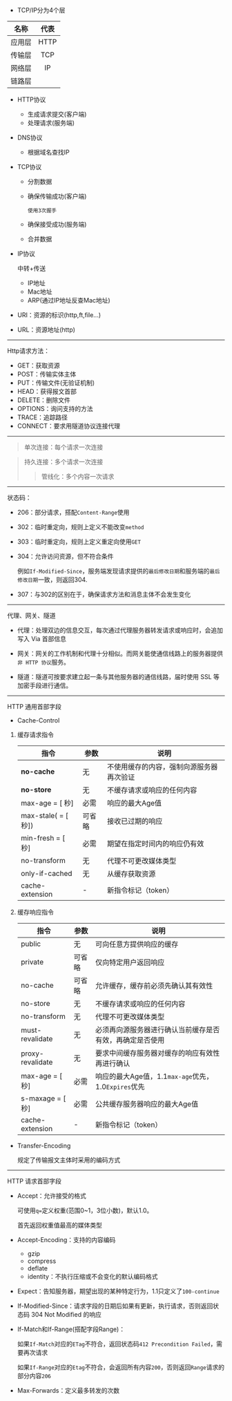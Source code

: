 * TCP/IP分为4个层

|名称|代表|
|:---:|:----:|
|应用层| HTTP|
|传输层|TCP|
|网络层|IP|
|链路层| |

* HTTP协议

    * 生成请求提交(客户端)
    * 处理请求(服务端)
  
* DNS协议
    * 根据域名查找IP
      
* TCP协议
    * 分割数据
    * 确保传输成功(客户端)
    
        `使用3次握手`
        
    * 确保接受成功(服务端)
    * 合并数据
    
* IP协议
    
    中转+传送
    
    * IP地址
    * Mac地址
    * ARP(通过IP地址反查Mac地址)

* URI：资源的标识(http,ft,file...)
* URL：资源地址(http)

--------

Http请求方法：
* GET：获取资源
* POST：传输实体主体
* PUT：传输文件(无验证机制)
* HEAD：获得报文首部
* DELETE：删除文件
* OPTIONS：询问支持的方法
* TRACE：追踪路径
* CONNECT：要求用隧道协议连接代理

--------

> 单次连接：每个请求一次连接

> 持久连接：多个请求一次连接
> > 管线化：多个内容一次请求

-----------

状态码：

* 206：部分请求，搭配`Content-Range`使用

* 302：临时重定向，规则上定义不能改变`method`

* 303：临时重定向，规则上定义重定向使用`GET`

* 304：允许访问资源，但不符合条件

    例如`If-Modified-Since`，服务端发现请求提供的`最后修改日期`和服务端的`最后修改日期`一致，则返回304.
    
* 307：与302的区别在于，确保请求方法和消息主体不会发生变化

--------

代理、网关、隧道

* 代理：处理双边的信息交互，每次通过代理服务器转发请求或响应时，会追加写入 Via 首部信息

* 网关：网关的工作机制和代理十分相似。而网关能使通信线路上的服务器提供`非 HTTP 协议`服务。

* 隧道：隧道可按要求建立起一条与其他服务器的通信线路，届时使用 SSL 等加密手段进行通信。

-----

HTTP 通用首部字段

* Cache-Control

1. 缓存请求指令

    |指令 |参数 |说明|
    |---|---|---|
    |**no-cache** |无 |不使用缓存的内容，强制向源服务器再次验证|
    |**no-store** |无 |  不缓存请求或响应的任何内容|
    |max-age = [ 秒] |必需 |   响应的最大Age值|
    |max-stale( = [ 秒]) |可省略 |  接收已过期的响应|
    |min-fresh = [ 秒] |必需 | 期望在指定时间内的响应仍有效|
    |no-transform |无 |  代理不可更改媒体类型|
    |only-if-cached |无 |从缓存获取资源|
    |cache-extension |- |新指令标记（token）|
    
2. 缓存响应指令

    |指令| 参数 |说明|
    |---|---|---|
    |public |无 |可向任意方提供响应的缓存|
    |private |可省略 |仅向特定用户返回响应|
    |no-cache |可省略 |允许缓存，缓存前必须先确认其有效性|
    |no-store |无 |不缓存请求或响应的任何内容|
    |no-transform |无 |代理不可更改媒体类型|
    |must-revalidate| 无 |必须再向源服务器进行确认当前缓存是否有效，再确定是否使用|
    |proxy-revalidate |无 |要求中间缓存服务器对缓存的响应有效性再进行确认|
    |max-age = [ 秒] |必需 |响应的最大Age值，1.1`max-age`优先，1.0`Expires`优先|
    |s-maxage = [ 秒] |必需 |公共缓存服务器响应的最大Age值|
    |cache-extension |- |新指令标记（token）|
    
* Transfer-Encoding

    规定了传输报文主体时采用的编码方式
    
-------

HTTP 请求首部字段

* Accept：允许接受的格式

    可使用`q=`定义权重(范围0~1，3位小数)，默认1.0。
    
    首先返回权重值最高的媒体类型

* Accept-Encoding：支持的内容编码

    * gzip
    * compress
    * deflate
    * identity：不执行压缩或不会变化的默认编码格式
    
* Expect：告知服务器，期望出现的某种特定行为，1.1只定义了`100-continue`

* If-Modified-Since：请求字段的日期后如果有更新，执行请求，否则返回状态码 304 Not Modified 的响应

* If-Match和If-Range(搭配字段Range)：

    如果`If-Match`对应的`ETag`不符合，返回状态码`412 Precondition Failed`，需要再次请求
    
    如果`If-Range`对应的`Etag`不符合，会返回所有内容`200`，否则返回`Range`请求的部分内容`206`
    
* Max-Forwards：定义最多转发的次数

 